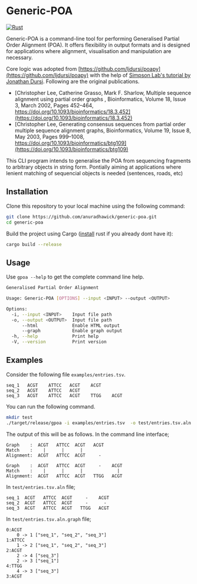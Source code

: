 # Generic-POA

[![Rust](https://github.com/anuradhawick/generic-poa/actions/workflows/rust.yml/badge.svg)](https://github.com/anuradhawick/generic-poa/actions/workflows/rust.yml)

Generic-POA is a command-line tool for performing Generalised Partial Order Alignment (POA). It offers flexibility in output formats and is designed for applications where alignment, visualisation and manipulation are necessary.

Core logic was adopted from [https://github.com/ljdursi/poapy](https://github.com/ljdursi/poapy) with the help of [Simpson Lab's tutorial by Jonathan Dursi](http://simpsonlab.github.io/2015/05/01/understanding-poa/). Following are the original publications.

* [Christopher Lee, Catherine Grasso, Mark F. Sharlow, Multiple sequence alignment using partial order graphs , Bioinformatics, Volume 18, Issue 3, March 2002, Pages 452–464, https://doi.org/10.1093/bioinformatics/18.3.452](https://doi.org/10.1093/bioinformatics/18.3.452)
* [Christopher Lee, Generating consensus sequences from partial order multiple sequence alignment graphs, Bioinformatics, Volume 19, Issue 8, May 2003, Pages 999–1008, https://doi.org/10.1093/bioinformatics/btg109](https://doi.org/10.1093/bioinformatics/btg109)

This CLI program intends to generalise the POA from sequencing fragments to arbitrary objects in string form. Pontially aiming at applications where lenient matching of sequencial objects is needed (sentences, roads, etc)

## Installation

Clone this repository to your local machine using the following command:

```bash
git clone https://github.com/anuradhawick/generic-poa.git
cd generic-poa
```
Build the project using Cargo ([install](https://www.rust-lang.org/tools/install) rust if you already dont have it):

```bash
cargo build --release
```

## Usage

Use `gpoa --help` to get the complete command line help.

```bash
Generalised Partial Order Alignment

Usage: Generic-POA [OPTIONS] --input <INPUT> --output <OUTPUT>

Options:
  -i, --input <INPUT>    Input file path
  -o, --output <OUTPUT>  Input file path
      --html             Enable HTML output
      --graph            Enable graph output
  -h, --help             Print help
  -V, --version          Print version
```

## Examples

Consider the following file `examples/entries.tsv`.

```
seq_1	ACGT	ATTCC	ACGT	ACGT
seq_2	ACGT	ATTCC	ACGT
seq_3	ACGT	ATTCC	ACGT	TTGG	ACGT
```

You can run the following command.

```bash
mkdir test
./target/release/gpoa -i examples/entries.tsv  -o test/entries.tsv.aln --debug --graph
```

The output of this will be as follows. In the command line interface;

```
Graph    :  ACGT   ATTCC  ACGT   ACGT  
Match    :    |      |      |          
Alignment:  ACGT   ATTCC  ACGT     -   

Graph    :  ACGT   ATTCC  ACGT     -    ACGT  
Match    :    |      |      |             |   
Alignment:  ACGT   ATTCC  ACGT   TTGG   ACGT  
```

In `test/entries.tsv.aln` file;

```
seq_1  ACGT   ATTCC  ACGT     -    ACGT  
seq_2  ACGT   ATTCC  ACGT     -      -   
seq_3  ACGT   ATTCC  ACGT   TTGG   ACGT  
```

In `test/entries.tsv.aln.graph` file;

```
0:ACGT
	0 -> 1 ["seq_1", "seq_2", "seq_3"]
1:ATTCC
	1 -> 2 ["seq_1", "seq_2", "seq_3"]
2:ACGT
	2 -> 4 ["seq_3"]
	2 -> 3 ["seq_1"]
4:TTGG
	4 -> 3 ["seq_3"]
3:ACGT
```
